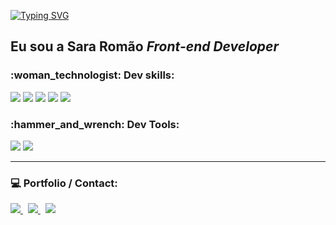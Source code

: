 

<!--
**Sara01romao/Sara01romao** is a ✨ _special_ ✨ repository because its `README.md` (this file) appears on your GitHub profile.-->
<!-- 
 <img src="https://user-images.githubusercontent.com/46323667/167675818-6774373c-e6b5-48f3-a552-e83413f16680.svg" min-width="250px" max-width="300px" align="right" alt="Ilustração notebook"/> -->
 
 
  <p >
    <a href="https://git.io/typing-svg"><img src="http://readme-typing-svg.herokuapp.com?font=Fira+Code&size=32&pause=1000&color=0AB330&center=false&vCenter=false&width=435&lines=Hello+there!+%F0%9F%91%8B" alt="Typing SVG" /></a>
  </p>
  
  
  <h2 >Eu sou a Sara Romão  <em>   Front-end Developer</em></h2>
 



 <h3  >:woman_technologist: Dev skills: </h3>
 <div>
 
   <img src="https://img.shields.io/badge/-HTML-05122A?style=flat&logo=HTML5" />
   <img src="https://img.shields.io/badge/-CSS-05122A?style=flat&logo=CSS3&logoColor=1572B6" />
   <img src="https://img.shields.io/badge/-JavaScript-05122A?style=flat&logo=javascript" />
   <img src="https://img.shields.io/badge/-React-05122A?style=flat&logo=react"/>
   <img src="https://img.shields.io/badge/-BootStrap-05122A?style=flat&logo=bootstrap" />
 
   
  
  </div>
 </div>
 
 
 
 <h3 >:hammer_and_wrench: Dev Tools:</h3>
 <div >
 
   <img src="https://img.shields.io/badge/-Git-05122A?style=flat&logo=git" />
   <img src="https://img.shields.io/badge/-Figma-05122A?style=flat&logo=figma" />
 
  </div>
 </div>


<hr>
<div 
  <br>
<h3>💻  Portfolio / Contact: </h3> 
    
  <div style="margin-top: 10px">
    <a href="https://sara01romao.github.io/portfolio/"  target="_blank">
      <img src="https://img.shields.io/badge/Portfolio-%23000000.svg?style=for-the-badge&logo=firefox&logoColor=green" />
    </a>
    &nbsp;  
    <a href="https://www.linkedin.com/in/sara-rom%C3%A3o-abbb8917b/"  target="_blank">
      <img src="https://img.shields.io/badge/LinkedIn-0077B5?style=for-the-badge&logo=linkedin&logoColor=white" />
    </a>
    &nbsp;
     <a href="mailto:sara-romao@live.com"  target="_blank">
      <img src="https://img.shields.io/badge/Gmail-D14836?style=for-the-badge&logo=gmail&logoColor=white" />
    </a>
    
    
     
 </div>
 

</div>





